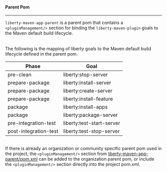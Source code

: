 #### Parent Pom 
---
`liberty-maven-app-parent` is a parent pom that contains a `<pluginManagement/>` section for binding the 
`liberty-maven-plugin` goals to the Maven default build lifecycle.

###### 

The following is the mapping of liberty goals to the Maven default build lifecycle defined in the parent pom.

| Phase | Goal |
| ----- | ---- | 
| pre-clean | liberty:stop-server |
| prepare-package | liberty:install-server |
| prepare-package | liberty:create-server |
| prepare-package | liberty:install-feature |
| package | liberty:install-apps |
| package | liberty:package-server |
| pre-integration-test | liberty:test-start-server |
| post-integration-test | liberty:test-stop-server |

######

If there is already an organization or community specific parent pom used in the project, the `<pluginManagement/>` 
section from [liberty-maven-app-parent/pom.xml](../liberty-maven-app-parent/pom.xml) can be added to the 
organization parent pom, or include the `<pluginManagement/>` section directly into the project pom.xml.
